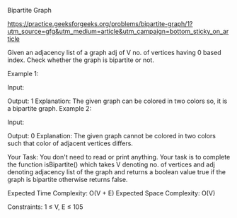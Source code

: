 Bipartite Graph




https://practice.geeksforgeeks.org/problems/bipartite-graph/1?utm_source=gfg&utm_medium=article&utm_campaign=bottom_sticky_on_article


Given an adjacency list of a graph adj  of V no. of vertices having 0 based index. Check whether the graph is bipartite or not.
 

Example 1:

Input: 

Output: 1
Explanation: The given graph can be colored 
in two colors so, it is a bipartite graph.
Example 2:

Input:

Output: 0
Explanation: The given graph cannot be colored 
in two colors such that color of adjacent 
vertices differs. 
 

Your Task:
You don't need to read or print anything. Your task is to complete the function isBipartite() which takes V denoting no. of vertices and adj denoting adjacency list of the graph and returns a boolean value true if the graph is bipartite otherwise returns false.
 

Expected Time Complexity: O(V + E)
Expected Space Complexity: O(V)

Constraints:
1 ≤ V, E ≤ 105
